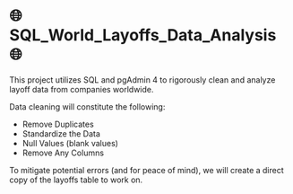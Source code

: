 # :globe_with_meridians: SQL_World_Layoffs_Data_Analysis :globe_with_meridians:
This project utilizes SQL and pgAdmin 4 to rigorously clean and analyze layoff data from companies worldwide. 

Data cleaning will constitute the following:
- Remove Duplicates
- Standardize the Data
- Null Values (blank values)
- Remove Any Columns

To mitigate potential errors (and for peace of mind), we will create a direct copy of the layoffs table to work on. 
